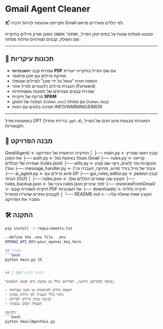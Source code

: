 ﻿# Gmail Agent Cleaner

📬 סקריפט אוטומטי לניהול תיבת Gmail לפי כללים מוגדרים מראש.

הסוכן סורק מיילים בתיקיית `INBOX` ו־`SPAM`, ומבצע פעולות שונות על בסיס תוכן המייל, שם השולח, קבצים מצורפים ומילות מפתח.

---

## 🚀 תכונות עיקריות

- שמירת קבצי **חשבוניות PDF** עם שם המייל בתיקייה ייעודית
- מחיקת מיילים עם תוכן פרסומי
- הוספת תווית "טופל על ידי סוכן" למיילים שטופלו
- העברת מיילים רלוונטיים למייל אחר (Forward)
- שמירת קבצים מצורפים של תמונות משפחתיות
- סריקה של תיקיית **SPAM**
- הצפנה של הטוקן (`token.enc`) עם מפתח (`token.key`)
- תמיכה בלוגים עם רמות INFO/WARNING/ERROR

---

באמצעות מודל GPT (ברירת מחדל: `gpt-4`), המערכת מבצעת סיווג חכם של המייל לקטגוריות:


## 🧩 מבנה הפרויקט
GmailAgent/                 ← התיקייה הראשית של הפרויקט
│
├── main.py                 ← קובץ ראשי שמריץ את הסוכן
├── auth.py                 ← מטפל באימות מול Gmail
├── rules.py                ← קריאה ושמירה של הכללים (rules.json)
├── utils.py                ← פונקציות עזר (לוגים, ניקוי שם קובץ ועוד)
├── message_handler.py      ← עיבוד של מייל בודד (סיווג, מחיקה, העברה וכו')
├── ai_agent.py ← סיווג מיילים עם GP
├── gui_rules_editor.py     ← קובץ הממשק הגרפי (GUI)
│
├── rules.json              ← הקובץ שבו שמורים הכללים שלך
├── rules_backup.json       ← גיבוי של rules.json לפני שינויים
├── invoicesFromGmail/      ← תיקייה לשמירת קובצי PDF של חשבוניות
├── downloads/              ← תיקייה כללית לקבצים אחרים שהורדו מהמייל
│
└── README.md               ← הקובץ שאת שואלת עליו – מסביר את הפרויקט

## 🛠 התקנה

```bash
pip install -r requirements.txt

--define the .env file  .env
OPENAI_API_KEY=your_openai_key_here

## הפעלה
```bash
python main.py 15


## 🧩 GUI לניהול כללים

בנוסף לסקריפט הראשי, הפרויקט כולל גם ממשק גרפי פשוט המאפשר:

- הוספת מילים לפרסומות או הגנה ממחיקה
- ניהול כללי העברה לפי מילות מפתח
- קביעת כמות מיילים לסריקה
- הפעלת הסוכן בכפתור

להרצה:
```bash
python GmailAgentGui.py


